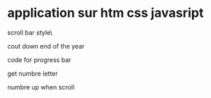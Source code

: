 # application sur htm css javasript

scroll bar style\

cout down end of the year

 code for progress bar

 get numbre letter

 numbre up when scroll
